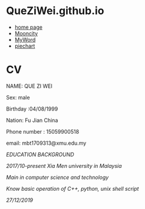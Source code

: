 # QueZiWei.github.io
<!DOCTYPE html PUBLIC "-//W3C//DTD HTML 4.01//EN">
<html>
<head>
  <title>CV</title>
  <link rel="stylesheet" href="mystyle.css">
</head>

<body>

<!-- 目录 -->
<ul class="navbar">
  <li><a href="html.html">home page</a>
  <li><a href="Mooncity.xlsx.xlsx">Mooncity</a>
  <li><a href="MyWord.docx">MyWord</a>
  <li><a href="piechart.xlsx.xlsx">piechart</a>
</ul>

<!-- 主要内容 -->
<h1>CV</h1>

<p>NAME: QUE ZI WEI
<p>Sex: male

<p>Birthday :04/08/1999
<p>Nation: Fu Jian China

<p>Phone number :
15059900518



<p>email: mbt1709313@xmu.edu.my


<!-- 签名和日期 -->
<address>EDUCATION BACKGROUND
<p> 2017/10-present    Xia Men university in Malaysia
<p>Main in computer science and technology
<p>Know basic operation of C++, python, unix shell script

</address>
<address>         27/12/2019   <address>

</body>
</html>
